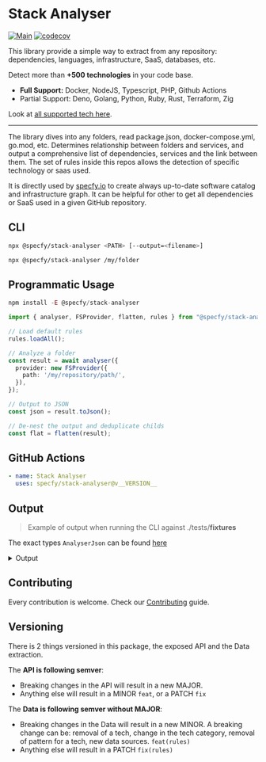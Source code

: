 # Stack Analyser

[![Main](https://github.com/specfy/stack-analyser/actions/workflows/ci.yaml/badge.svg)](https://github.com/specfy/stack-analyser/actions/workflows/ci.yaml)
[![codecov](https://codecov.io/gh/specfy/stack-analyser/branch/main/graph/badge.svg?token=6L5O79P9UI)](https://codecov.io/gh/specfy/stack-analyser)

This library provide a simple way to extract from any repository: dependencies, languages, infrastructure, SaaS, databases, etc.

Detect more than **+500 technologies** in your code base.

- **Full Support:** Docker, NodeJS, Typescript, PHP, Github Actions
- Partial Support: Deno, Golang, Python, Ruby, Rust, Terraform, Zig

Look at [all supported tech here](https://github.com/specfy/stack-analyser/tree/main/src/rules).

---

The library dives into any folders, read package.json, docker-compose.yml, go.mod, etc. Determines relationship between folders and services, and output a comprehensive list of dependencies, services and the link between them. The set of rules inside this repos allows the detection of specific technology or saas used.

It is directly used by [specfy.io](https://specfy.io) to create always up-to-date software catalog and infrastructure graph.
It can be helpful for other to get all dependencies or SaaS used in a given GitHub repository.

## CLI

```bash
npx @specfy/stack-analyser <PATH> [--output=<filename>]
```
```sh
npx @specfy/stack-analyser /my/folder
```

## Programmatic Usage

```ts
npm install -E @specfy/stack-analyser
```

```ts
import { analyser, FSProvider, flatten, rules } from "@specfy/stack-analyser"

// Load default rules
rules.loadAll();

// Analyze a folder
const result = await analyser({
  provider: new FSProvider({
    path: '/my/repository/path/',
  }),
});

// Output to JSON
const json = result.toJson();

// De-nest the output and deduplicate childs
const flat = flatten(result);
```

## GitHub Actions

```yaml
- name: Stack Analyser
  uses: specfy/stack-analyser@v__VERSION__
```

## Output

> Example of output when running the CLI against ./tests/**fixtures**

The exact types `AnalyserJson` can be found [here](./src/types/index.ts)

<details>
  <summary>Output</summary>

```json
{
  "id": "44xNl6ZWgpp1",
  "name": "flatten",
  "path": ["/"],
  "tech": null,
  "edges": [],
  "inComponent": null,
  "techs": [],
  "languages": {},
  "dependencies": [],
  "childs": [
    {
      "id": "XAPpH2jgrRQq",
      "name": "@fake/api",
      "path": [
        "pkgs/api/package.json"
      ],
      "tech": null,
      "edges": [
        {
          "target": "0ijEqmU6TTVP",
          "read": true,
          "write": true
        }
      ],
      "inComponent": null,
      "childs": [],
      "techs": [ "datadog", "fastify", "nodejs", "prisma", "typescript" ],
      "languages": {
        "JSON": 1
      },
      "dependencies": [
        [ "npm","dd-trace","1.0.1" ],
        [ "npm", "fastify", "4.17.0" ],
        [ "npm", "prisma", "4.13.0" ],
        [ "npm", "typescript", "5.0.4" ]
      ]
    },
    {
      "id": "KDaUcHH5fbvW",
      "name": "@fake/app",
      "path": [
        "pkgs/app/package.json"
      ],
      "tech": null,
      "edges": [
        {
          "target": "XAPpH2jgrRQq",
          "read": true,
          "write": true
        }
      ],
      "inComponent": "MXFXwFMcCeaa",
      "childs": [],
      "techs": [ "html", "nodejs", "react", "scss", "typescript", "vercel", "vite" ],
      "languages": {
        "JSON": 1,
        "HTML": 1,
        "SCSS": 1
      },
      "dependencies": [
        [ "npm", "@fake/api", "1.0.0" ],
        [ "npm", "react", "4.17.0" ],
        [ "npm", "typescript", "5.0.4" ],
        [ "npm", "vite", "4.3.3" ]
      ]
    },
    {
      "id": "GiMSHgVZxp0w",
      "name": "GCP",
      "path": [
        "terraform/.terraform.lock.hcl"
      ],
      "tech": "gcp",
      "edges": [],
      "inComponent": null,
      "childs": [],
      "techs": [],
      "languages": {},
      "dependencies": [
        [ "terraform", "registry.terraform.io/hashicorp/google", "4.61.0" ]
      ]
    },
    {
      "id": "0ijEqmU6TTVP",
      "name": "datadog",
      "path": [
        "pkgs/api/package.json"
      ],
      "tech": "datadog",
      "edges": [],
      "inComponent": null,
      "childs": [],
      "techs": [],
      "languages": {},
      "dependencies": []
    },
    {
      "id": "PLIJw7dSPiYm",
      "name": "db",
      "path": [
        "docker-compose.yml"
      ],
      "tech": "postgresql",
      "edges": [],
      "inComponent": null,
      "childs": [],
      "techs": [],
      "languages": {},
      "dependencies": [
        [ "docker", "postgres", "14.5-alpine" ]
      ]
    },
    {
      "id": "qx9C1IK1eyqQ",
      "name": "fake",
      "path": [
        "package.json"
      ],
      "tech": null,
      "edges": [],
      "inComponent": null,
      "childs": [],
      "techs": [ "docker", "eslint", "nodejs", "prettier", "terraform", "typescript" ],
      "languages": {
        "YAML": 1,
        "JSON": 1,
        "HCL": 1
      },
      "dependencies": [
        [ "npm", "@typescript-eslint/eslint-plugin", "5.57.1" ],
        [ "npm", "@typescript-eslint/parser", "5.57.1" ],
        [ "npm", "eslint", "8.39.0" ],
        [ "npm", "prettier", "2.8.7" ],
        [ "npm", "typescript", "4.9.5" ]
      ]
    },
    {
      "id": "Z7w2sPVvm4uv",
      "name": "redis",
      "path": [
        "docker-compose.yml"
      ],
      "tech": "redis",
      "edges": [],
      "inComponent": null,
      "childs": [],
      "techs": [],
      "languages": {},
      "dependencies": [
        [ "docker", "redis", "7.0.4-alpine" ]
      ]
    },
    {
      "id": "UNzMqaOoqExN",
      "name": "unknown",
      "path": [
        "docker-compose.yml"
      ],
      "tech": null,
      "edges": [],
      "inComponent": null,
      "childs": [],
      "techs": [],
      "languages": {},
      "dependencies": [
        [ "docker", "unknown", "7.17.5" ]
      ]
    },
    {
      "id": "MXFXwFMcCeaa",
      "name": "vercel",
      "path": [
        "pkgs/app/package.json",
        "terraform/.terraform.lock.hcl"
      ],
      "tech": "vercel",
      "edges": [],
      "inComponent": null,
      "childs": [],
      "techs": [ "vercel"],
      "languages": {},
      "dependencies": [
        [ "terraform", "registry.terraform.io/vercel/vercel", "4.61.0" ]
      ]
    }
  ]
}
```

</details>


## Contributing

Every contribution is welcome. Check our [Contributing](./CONTRIBUTING.md) guide.

## Versioning

There is 2 things versioned in this package, the exposed API and the Data extraction.

The **API is following semver**:

- Breaking changes in the API will result in a new MAJOR.
- Anything else will result in a MINOR `feat`, or a PATCH `fix`

The **Data is following semver without MAJOR**:

- Breaking changes in the Data will result in a new MINOR. A breaking change can be: removal of a tech, change in the tech category, removal of pattern for a tech, new data sources. `feat(rules)`
- Anything else will result in a PATCH `fix(rules)`

